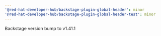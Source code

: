 ```yaml
---
'@red-hat-developer-hub/backstage-plugin-global-header': minor
'@red-hat-developer-hub/backstage-plugin-global-header-test': minor
---
```


Backstage version bump to v1.41.1
